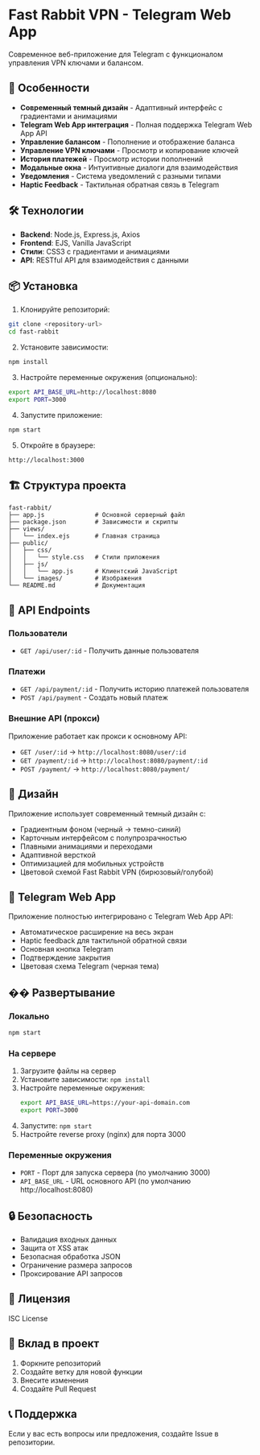 # Fast Rabbit VPN - Telegram Web App

Современное веб-приложение для Telegram с функционалом управления VPN ключами и балансом.

## 🚀 Особенности

- **Современный темный дизайн** - Адаптивный интерфейс с градиентами и анимациями
- **Telegram Web App интеграция** - Полная поддержка Telegram Web App API
- **Управление балансом** - Пополнение и отображение баланса
- **Управление VPN ключами** - Просмотр и копирование ключей
- **История платежей** - Просмотр истории пополнений
- **Модальные окна** - Интуитивные диалоги для взаимодействия
- **Уведомления** - Система уведомлений с разными типами
- **Haptic Feedback** - Тактильная обратная связь в Telegram

## 🛠 Технологии

- **Backend**: Node.js, Express.js, Axios
- **Frontend**: EJS, Vanilla JavaScript
- **Стили**: CSS3 с градиентами и анимациями
- **API**: RESTful API для взаимодействия с данными

## 📦 Установка

1. Клонируйте репозиторий:
```bash
git clone <repository-url>
cd fast-rabbit
```

2. Установите зависимости:
```bash
npm install
```

3. Настройте переменные окружения (опционально):
```bash
export API_BASE_URL=http://localhost:8080
export PORT=3000
```

4. Запустите приложение:
```bash
npm start
```

5. Откройте в браузере:
```
http://localhost:3000
```

## 🏗 Структура проекта

```
fast-rabbit/
├── app.js              # Основной серверный файл
├── package.json        # Зависимости и скрипты
├── views/
│   └── index.ejs       # Главная страница
├── public/
│   ├── css/
│   │   └── style.css   # Стили приложения
│   ├── js/
│   │   └── app.js      # Клиентский JavaScript
│   └── images/         # Изображения
└── README.md           # Документация
```

## 🔧 API Endpoints

### Пользователи
- `GET /api/user/:id` - Получить данные пользователя

### Платежи
- `GET /api/payment/:id` - Получить историю платежей пользователя
- `POST /api/payment` - Создать новый платеж

### Внешние API (прокси)
Приложение работает как прокси к основному API:

- `GET /user/:id` → `http://localhost:8080/user/:id`
- `GET /payment/:id` → `http://localhost:8080/payment/:id`
- `POST /payment/` → `http://localhost:8080/payment/`

## 🎨 Дизайн

Приложение использует современный темный дизайн с:
- Градиентным фоном (черный → темно-синий)
- Карточным интерфейсом с полупрозрачностью
- Плавными анимациями и переходами
- Адаптивной версткой
- Оптимизацией для мобильных устройств
- Цветовой схемой Fast Rabbit VPN (бирюзовый/голубой)

## 📱 Telegram Web App

Приложение полностью интегрировано с Telegram Web App API:
- Автоматическое расширение на весь экран
- Haptic feedback для тактильной обратной связи
- Основная кнопка Telegram
- Подтверждение закрытия
- Цветовая схема Telegram (черная тема)

## �� Развертывание

### Локально
```bash
npm start
```

### На сервере
1. Загрузите файлы на сервер
2. Установите зависимости: `npm install`
3. Настройте переменные окружения:
   ```bash
   export API_BASE_URL=https://your-api-domain.com
   export PORT=3000
   ```
4. Запустите: `npm start`
5. Настройте reverse proxy (nginx) для порта 3000

### Переменные окружения
- `PORT` - Порт для запуска сервера (по умолчанию 3000)
- `API_BASE_URL` - URL основного API (по умолчанию http://localhost:8080)

## 🔒 Безопасность

- Валидация входных данных
- Защита от XSS атак
- Безопасная обработка JSON
- Ограничение размера запросов
- Проксирование API запросов

## 📝 Лицензия

ISC License

## 🤝 Вклад в проект

1. Форкните репозиторий
2. Создайте ветку для новой функции
3. Внесите изменения
4. Создайте Pull Request

## 📞 Поддержка

Если у вас есть вопросы или предложения, создайте Issue в репозитории. 